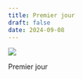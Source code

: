 ```yaml
---
title: Premier jour
draft: false
date: 2024-09-08
---
```

![](/public/img/24-09-02-16-54-21-2501.jpg)

Premier jour
